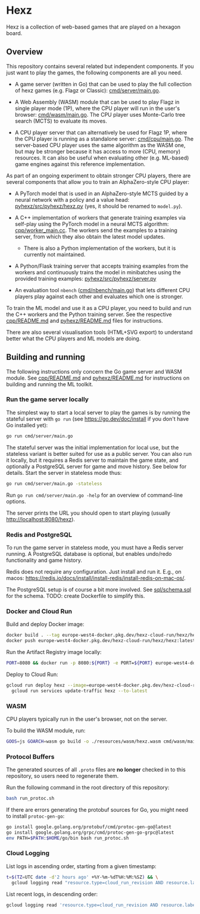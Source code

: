 # Hexz

Hexz is a collection of web-based games that are played on a hexagon board.

## Overview

This repository contains several related but independent components.
If you just want to play the games, the following components are all you need.

* A game server (written in Go) that can be used to play the full collection of hexz games (e.g. Flagz or Classic):
  [cmd/server/main.go](./cmd/server/main.go).

* A Web Assembly (WASM) module that can be used to play Flagz in single player mode (1P), where the CPU player
  will run in the user's browser: [cmd/wasm/main.go](./cmd/wasm/main.go). The CPU player uses Monte-Carlo tree search
  (MCTS) to evaluate its moves.

* A CPU player server that can alternatively be used for Flagz 1P, where the CPU player is running as a
  standalone server: [cmd/cpu/main.go](./cmd/cpu/main.go). The server-based CPU player uses the same algorithm
  as the WASM one, but may be stronger because it has access to more (CPU, memory) resources.
  It can also be useful when evaluating other (e.g. ML-based) game engines against this reference implementation.

As part of an ongoing experiment to obtain stronger CPU players, there are several components that allow you
to train an AlphaZero-style CPU player:

* A PyTorch model that is used in an AlphaZero-style MCTS guided by a neural network with a policy and a value
  head: [pyhexz/src/pyhexz/hexz.py](./pyhexz/src/pyhexz/hexz.py) (yes, it should be renamed to `model.py`).

* A C++ implementation of workers that generate training examples via self-play using the PyTorch model
  in a neural MCTS algorithm: [cpp/worker_main.cc](./cpp/worker_main.cc).
  The workers send the examples to a training server, from which they also obtain the latest model updates.

  * There is also a Python implementation of the workers, but it is currently not maintained.

* A Python/Flask training server that accepts training examples from the workers and continuously
  trains the model in minibatches using the provided training examples:
  [pyhexz/src/pyhexz/server.py](./pyhexz/src/pyhexz/server.py)

* An evaluation tool `nbench` ([cmd/nbench/main.go](./cmd/nbench/main.go)) that lets different CPU
  players play against each other and evaluates which one is stronger.

To train the ML model and use it as a CPU player, you need to build and run the C++ workers and the Python
training server. See the respective [cpp/README.md](./cpp/README.md)
and [pyhexz/README.md](./pyhexz/README.md) files for instructions.

There are also several visualisation tools (HTML+SVG export) to understand better what the CPU players
and ML models are doing.

## Building and running

The following instructions only concern the Go game server and WASM module. See [cpp/README.md](./cpp/README.md)
and [pyhexz/README.md](./pyhexz/README.md) for instructions on building and running the ML toolkit.

### Run the game server locally

The simplest way to start a local server to play the games is by running the stateful server with `go run`
(see <https://go.dev/doc/install> if you don't have Go installed yet):

```bash
go run cmd/server/main.go
```

The stateful server was the initial implementation for local use, but the stateless variant
is better suited for use as a public server. You can also run it locally, but it requires
a Redis server to maintain the game state, and optionally a PostgreSQL server for game and move
history. See below for details. Start the server in stateless mode thus:

```bash
go run cmd/server/main.go -stateless
```

Run `go run cmd/server/main.go -help` for an overview of command-line options.

The server prints the URL you should open to start playing (usually <http://localhost:8080/hexz>).

### Redis and PostgreSQL

To run the game server in stateless mode, you must have a Redis server running.
A PostgreSQL database is optional, but enables undo/redo functionality and game
history.

Redis does not require any configuration. Just install and run it. E.g., on macos:
<https://redis.io/docs/install/install-redis/install-redis-on-mac-os/>.

The PostgreSQL setup is of course a bit more involved. See [sql/schema.sql](./sql/schema.sql) for
the schema. TODO: create Dockerfile to simplify this.

### Docker and Cloud Run

Build and deploy Docker image:

```bash
docker build . --tag europe-west4-docker.pkg.dev/hexz-cloud-run/hexz/hexz:latest
docker push europe-west4-docker.pkg.dev/hexz-cloud-run/hexz/hexz:latest
```

Run the Artifact Registry image locally:

```bash
PORT=8080 && docker run -p 8080:${PORT} -e PORT=${PORT} europe-west4-docker.pkg.dev/hexz-cloud-run/hexz/hexz:latest
```

Deploy to Cloud Run:

```bash
gcloud run deploy hexz --image=europe-west4-docker.pkg.dev/hexz-cloud-run/hexz/hexz:latest --region=europe-west4 --project=hexz-cloud-run  && \
  gcloud run services update-traffic hexz --to-latest
```

### WASM

CPU players typically run in the user's browser, not on the server.

To build the WASM module, run:

```bash
GOOS=js GOARCH=wasm go build -o ./resources/wasm/hexz.wasm cmd/wasm/main.go && gzip -f ./resources/wasm/hexz.wasm
```

### Protocol Buffers

The generated sources of all `.proto` files are **no longer** checked in to
this repository, so users need to regenerate them.

Run the following command in the root directory of this repository:

```bash
bash run_protoc.sh
```

If there are errors generating the protobuf sources for Go, you might need to install `protoc-gen-go`:

```bash
go install google.golang.org/protobuf/cmd/protoc-gen-go@latest
go install google.golang.org/grpc/cmd/protoc-gen-go-grpc@latest
env PATH=$PATH:$HOME/go/bin bash run_protoc.sh
```

### Cloud Logging

List logs in ascending order, starting from a given timestamp:

```bash
t=$(TZ=UTC date -d'2 hours ago' +%Y-%m-%dT%H:%M:%SZ) && \
  gcloud logging read "resource.type=cloud_run_revision AND resource.labels.service_name=hexz AND textPayload:\"CPU stats\" AND timestamp>=\"$t\"" --project hexz-cloud-run --order=asc --limit=10
```

List recent logs, in descending order:

```bash
gcloud logging read 'resource.type=cloud_run_revision AND resource.labels.service_name=hexz AND textPayload:"CPU stats"' --freshness=2h --project hexz-cloud-run --limit=10
```
